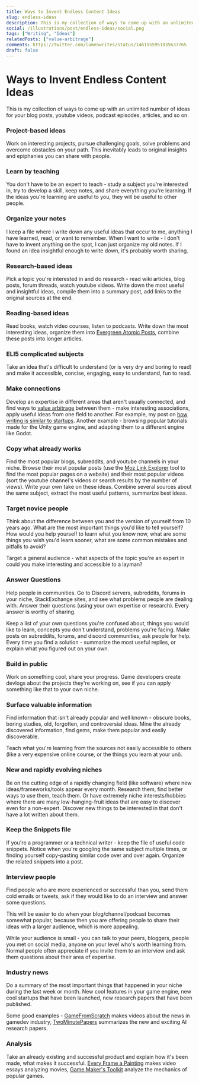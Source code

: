 ```yaml
---
title: Ways to Invent Endless Content Ideas
slug: endless-ideas
description: This is my collection of ways to come up with an unlimited number of ideas for your blog posts, youtube videos, podcast episodes, articles, and so on.
social: /illustrations/post/endless-ideas/social.png
tags: ["Writing", "Ideas"]
relatedPosts: ["value-arbitrage"]
comments: https://twitter.com/lumenwrites/status/1461555951035637765
draft: false
---
```


<h1 className="h1-header orange">Ways to Invent Endless Content Ideas</h1>

This is my collection of ways to come up with an unlimited number of ideas for your blog posts, youtube videos, podcast episodes, articles, and so on.

### Project-based ideas
Work on interesting projects, pursue challenging goals, solve problems and overcome obstacles on your path. This inevitably leads to original insights and epiphanies you can share with people.

### Learn by teaching
You don't have to be an expert to teach - study a subject you're interested in, try to develop a skill, keep notes, and share everything you're learning. If the ideas you're learning are useful to you, they will be useful to other people.

### Organize your notes
I keep a file where I write down any useful ideas that occur to me, anything I have learned, read, or want to remember. When I want to write - I don't have to invent anything on the spot, I can just organize my old notes. If I found an idea insightful enough to write down, it's probably worth sharing.

### Research-based ideas
Pick a topic you're interested in and do research - read wiki articles, blog posts, forum threads, watch youtube videos. Write down the most useful and insightful ideas, compile them into a summary post, add links to the original sources at the end.

### Reading-based ideas
Read books, watch video courses, listen to podcasts. Write down the most interesting ideas, organize them into [Evergreen Atomic Posts](/post/evergreen-atomic-posts), combine these posts into longer articles.

### ELI5 complicated subjects
Take an idea that's difficult to understand (or is very dry and boring to read) and make it accessible, concise, engaging, easy to understand, fun to read.

### Make connections
Develop an expertise in different areas that aren't usually connected, and find ways to [value arbitrage](/post/value-arbitrage) between them - make interesting associations, apply useful ideas from one field to another. For example, my post on [how writing is similar to startups](/post/writing-like-product). Another example - browsing popular tutorials made for the Unity game engine, and adapting them to a different engine like Godot.

### Copy what already works
Find the most popular blogs, subreddits, and youtube channels in your niche. Browse their most popular posts (use the [Moz Link Explorer](https://analytics.moz.com/pro/link-explorer/top-pages) tool to find the most popular pages on a website) and their most popular videos (sort the youtube channel's videos or search results by the number of views). Write your own take on these ideas. Combine several sources about the same subject, extract the most useful patterns, summarize best ideas. 

### Target novice people
Think about the difference between you and the version of yourself from 10 years ago. What are the most important things you'd like to tell yourself? How would you help yourself to learn what you know now, what are some things you wish you'd learn sooner, what are some common mistakes and pitfalls to avoid?

Target a general audience - what aspects of the topic you're an expert in could you make interesting and accessible to a layman?

### Answer Questions
Help people in communities. Go to Discord servers, subreddits, forums in your niche, StackExchange sites, and see what problems people are dealing with. Answer their questions (using your own expertise or research). Every answer is worthy of sharing.

Keep a list of your own questions you're confused about, things you would like to learn, concepts you don't understand, problems you're facing. Make posts on subreddits, forums, and discord communities, ask people for help. Every time you find a solution - summarize the most useful replies, or explain what you figured out on your own.

### Build in public
Work on something cool, share your progress. Game developers create devlogs about the projects they're working on, see if you can apply something like that to your own niche. 

### Surface valuable information
Find information that isn't already popular and well known - obscure books, boring studies, old, forgotten, and controversial ideas. Mine the already discovered information, find gems, make them popular and easily discoverable.

Teach what you're learning from the sources not easily accessible to others (like a very expensive online course, or the things you learn at your uni).

### New and rapidly evolving niches
Be on the cutting edge of a rapidly changing field (like software) where new ideas/frameworks/tools appear every month. Research them, find better ways to use them, teach them. Or have extremely niche interests/hobbies where there are many low-hanging-fruit ideas that are easy to discover even for a non-expert. Discover new things to be interested in that don't have a lot written about them.

### Keep the Snippets file
If you're a programmer or a technical writer - keep the file of useful code snippets. Notice when you're googling the same subject multiple times, or finding yourself copy-pasting similar code over and over again. Organize the related snippets into a post.

### Interview people
Find people who are more experienced or successful than you, send them cold emails or tweets, ask if they would like to do an interview and answer some questions.

This will be easier to do when your blog/channel/podcast becomes somewhat popular, because then you are offering people to share their ideas with a larger audience, which is more appealing.

While your audience is small - you can talk to your peers, bloggers, people you met on social media, anyone on your level who's worth learning from. Normal people often appreciate if you invite them to an interview and ask them questions about their area of expertise.

### Industry news
Do a summary of the most important things that happened in your niche during the last week or month. New cool features in your game engine, new cool startups that have been launched, new research papers that have been published.

Some good examples - [GameFromScratch](https://www.youtube.com/c/gamefromscratch/videos?view=0&sort=p&flow=grid) makes videos about the news in gamedev industry, [TwoMinutePapers](https://www.youtube.com/c/K%C3%A1rolyZsolnai/videos?view=0&sort=p&flow=grid) summarizes the new and exciting AI research papers.

### Analysis
Take an already existing and successful product and explain how it's been made, what makes it successful. [Every Frame a Painting](https://www.youtube.com/c/everyframeapainting) makes video essays analyzing movies, [Game Maker's Toolkit](https://www.youtube.com/c/MarkBrownGMT/videos?view=0&sort=p&flow=grid) analyze the mechanics of popular games.

<!--
### Share more ideas
Did I miss anything? Share more ideas in the comments or email them to me (lumenwrites@gmail.com).

### Creative writing is out of scope of this post (link to fiction ideas), but if you're writing fiction or comedy, you can invent many ideas just by making them up.

startup ideas

Idea sources:
- Core ideas, gamedev and CS concepts.
- Popular game mechanics. Minecraft, Dark Souls, Spider Man, etc.

Best learning resources. Best channels you should watch.
meta writing

write useful essays. PG.
have strong opinions.
what did EY do?
What does SSC do? SSC JUST does research. PG jusr does essays ( I still dont bloody understand how).
what else is there in my godot tutorials list?
- HCs, Jokes, Fiction. Creative writing.
practice making ideas.

Types of Ideas
- How-To Guide. 

infinite idea generation: https://www.ship30for30.com/post/how-to-start-writing-online-the-ship-30-for-30-ultimate-guide

types of docs

types of evergreen notes

"research" and copy.

[Epistemic Minor Leagues](https://astralcodexten.substack.com/p/epistemic-minor-leagues)
-->